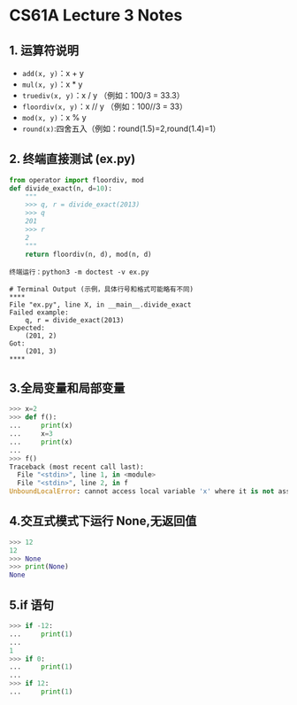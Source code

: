 # CS61A Lecture 3 Notes

## 1. 运算符说明

- `add(x, y)`：x + y
- `mul(x, y)`：x \* y
- `truediv(x, y)`：x / y （例如：100/3 = 33.3）
- `floordiv(x, y)`：x // y （例如：100//3 = 33）
- `mod(x, y)`：x % y
- `round(x)`:四舍五入（例如：round(1.5)=2,round(1.4)=1）

## 2. 终端直接测试 (ex.py)

```python
from operator import floordiv, mod
def divide_exact(n, d=10):
    """
    >>> q, r = divide_exact(2013)
    >>> q
    201
    >>> r
    2
    """
    return floordiv(n, d), mod(n, d)
```

```plaintext
终端运行：python3 -m doctest -v ex.py

# Terminal Output (示例，具体行号和格式可能略有不同)
****
File "ex.py", line X, in __main__.divide_exact
Failed example:
    q, r = divide_exact(2013)
Expected:
    (201, 2)
Got:
    (201, 3)
****
```

## 3.全局变量和局部变量

```python
>>> x=2
>>> def f():
...     print(x)
...     x=3
...     print(x)
...
>>> f()
Traceback (most recent call last):
  File "<stdin>", line 1, in <module>
  File "<stdin>", line 2, in f
UnboundLocalError: cannot access local variable 'x' where it is not associated with a value
```

## 4.交互式模式下运行 None,无返回值

```python
>>> 12
12
>>> None
>>> print(None)
None
```

## 5.if 语句

```python
>>> if -12:
...     print(1)
...
1
>>> if 0:
...     print(1)
...
>>> if 12:
...     print(1)
```
